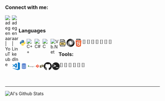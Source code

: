 <!--
**adegenaar/adegenaar** is a ✨ _special_ ✨ repository because its `README.md` (this file) appears on your GitHub profile.

### Hi there, I'm Al 👋

## I'm a Husband, Developer, and LARPer!
- 🔭 I’m currently working on designing an API for MuleSoft ...
- 🌱 I’m currently learning CI/CD, Python, Github Actions, PCB Design, consuming random API's (Discord, Twitch, Youtube, etc.) on web in as many languages as possible...
- 👯 I’m looking to collaborate on interfacing hardware to the web (IOT) ...
- 🥅 2020 Goals: To make it to 2021 while contributing more to Open Source projects
- 😄 Pronouns: Don't care, just don't be rude
- ⚡ Fun fact: My beard is currently blue...
-->



### Connect with me:

[<img align="left" alt="adegenaar | YouTube" width="22px" src="https://cdn.jsdelivr.net/npm/simple-icons@v3/icons/youtube.svg" />][youtube]
[<img align="left" alt="adegenaar | LinkedIn" width="22px" src="https://cdn.jsdelivr.net/npm/simple-icons@v3/icons/linkedin.svg" />][linkedin]

<br />

### Languages
<img align="left" alt="Python" width="26px" src="https://raw.githubusercontent.com/github/explore/80688e429a7d4ef2fca1e82350fe8e3517d3494d/topics/python/python.png" />
[<img align="left" alt="C++" width="26px" src="https://cdn.jsdelivr.net/npm/programming-languages-logos/src/cpp/cpp.png" />]
[<img align="left" alt="C#" width="26px" src="https://cdn.jsdelivr.net/npm/programming-languages-logos/src/csharp/csharp.png" />]
[<img align="left" alt="C" width="26px" src="https://cdn.jsdelivr.net/npm/programming-languages-logos/src/c/c.png" />]
[<img align="left" alt="Vb.Net" width="26px" src="https://raw.githubusercontent.com/github/explore/80688e429a7d4ef2fca1e82350fe8e3517d3494d/topics/vb.net/vb.net.png" />]
[<img align="left" alt="XML" width="26px" src="https://raw.githubusercontent.com/github/explore/e94815998e4e0713912fed477a1f346ec04c3da2/topics/xml/xml.png" />]
[<img align="left" alt="JSon" width="26px"src="https://raw.githubusercontent.com/github/explore/e94815998e4e0713912fed477a1f346ec04c3da2/topics/json/json.png" />]
[<img align="left" alt="HTML5" width="26px" src="https://raw.githubusercontent.com/github/explore/80688e429a7d4ef2fca1e82350fe8e3517d3494d/topics/html/html.png" />]

### Tools:

[<img align="left" alt="Visual Studio Code" width="26px" src="https://raw.githubusercontent.com/github/explore/80688e429a7d4ef2fca1e82350fe8e3517d3494d/topics/visual-studio-code/visual-studio-code.png" />]
[<img align="left" alt="SQL" width="26px" src="https://raw.githubusercontent.com/github/explore/80688e429a7d4ef2fca1e82350fe8e3517d3494d/topics/sql/sql.png" />]
[<img align="left" alt="MongoDB" width="26px" src="https://raw.githubusercontent.com/github/explore/80688e429a7d4ef2fca1e82350fe8e3517d3494d/topics/mongodb/mongodb.png" />]
[<img align="left" alt="Git" width="26px" src="https://raw.githubusercontent.com/github/explore/80688e429a7d4ef2fca1e82350fe8e3517d3494d/topics/git/git.png" />]
[<img align="left" alt="GitHub" width="26px" src="https://raw.githubusercontent.com/github/explore/78df643247d429f6cc873026c0622819ad797942/topics/github/github.png" />]
[<img align="left" alt="HTML5" width="26px" src="https://raw.githubusercontent.com/github/explore/80688e429a7d4ef2fca1e82350fe8e3517d3494d/topics/terminal/terminal.png" />]

<br />
<br />
<!--
---
-->

<!-- ### 📺 Latest YouTube Videos -->
<!-- YOUTUBE:START -->
<!-- YOUTUBE:END -->

<!--
---
-->
<!--### 📕 Latest Blog Posts -->
<!-- BLOG-POST-LIST:START -->
<!-- BLOG-POST-LIST:END -->

---

<img align="left" alt="Al's Github Stats" src="https://github-readme-stats.vercel.app/api?username=adegenaar&show_icons=true&hide_border=true" />


[youtube]: https://youtube.com/adegenaar
[linkedin]: https://linkedin.com/in/adegenaar
